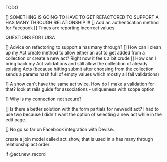 TODO


[] SOMETHING IS GOING TO HAVE TO GET REFACTORED TO SUPPORT A HAS MANY  THROUGH RELATIONSHIP !!!
[] Add an authentication method for Facebook
[] Times are reporting incorrect values.




QUESTIONS FOR LUISA

[] Advice on refactoring to support a has many through?
[] How can I clean up my Act create method to allow either an act to get added from a collection or create a new act?  Right now it feels a bit crude
[] How can I bring back my Act validations and still allow the collection of already existing Acts (because hitting submit after choosing from the collection sends a params hash full of empty values which mostly all fail validations)

[] A show can't have the same act twice.  How do I make a validation for that?
look at rails guide for associations - uniqueness with scope option

[] Why is my connection not secure?

[] Is there a better solution with the form partials for new/edit act?  I had to use two because I didn't want the option of selecting a new act while in the edit page.

[] No go so far on Facebook integration with Devise.


create a join model called act_show, that is used in a has many through relationship
act order

if @act.new_record
